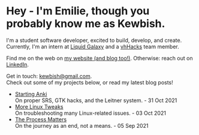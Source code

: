 # Hey - I'm Emilie, though you probably know me as Kewbish. 
I'm a student software developer, excited to build, develop, and create. Currently, I'm an intern at [Liquid Galaxy](https://liquidgalaxy.eu) and a [vhHacks](https://vhhacks.ca) team member.

Find me on the web on [my website (and blog too!)](https://kewbi.sh/). Otherwise: reach out on [LinkedIn](https://www.linkedin.com/in/kewbish/).

Get in touch: [kewbish@gmail.com](mailto:kewbish@gmail.com).  
Check out some of my projects below, or read my latest blog posts!

<!--bp-->
- [Starting Anki](https://kewbi.sh/blog/posts/211031/)  
On proper SRS, GTK hacks, and the Leitner system. - 31 Oct 2021
- [More Linux Tweaks](https://kewbi.sh/blog/posts/211003/)  
On troubleshooting many Linux-related issues. - 03 Oct 2021
- [The Process Matters](https://kewbi.sh/blog/posts/210905/)  
On the journey as an end, not a means. - 05 Sep 2021
